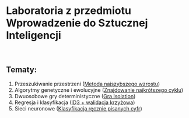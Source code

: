 # Laboratoria z przedmiotu <br/> Wprowadzenie do Sztucznej Inteligencji

<br/>

## Tematy:
1. Przeszukiwanie przestrzeni ([Metoda najszybszego wzrostu](https://github.com/LJaremek/WSI/tree/main/lab_1))
2. Algorytmy genetyczne i ewolucyjne ([Znajdowanie najkrótszego cyklu](https://github.com/LJaremek/WSI/tree/main/lab_2))
3. Dwuosobowe gry deterministyczne ([Gra Isolation](https://github.com/LJaremek/WSI/tree/main/lab_3))
4. Regresja i klasyfikacja ([ID3 + walidacja krzyżowa](https://github.com/LJaremek/WSI/tree/main/lab_4))
5. Sieci neuronowe ([Klasyfikacja ręcznie pisanych cyfr](https://github.com/LJaremek/WSI/tree/main/lab_5))
